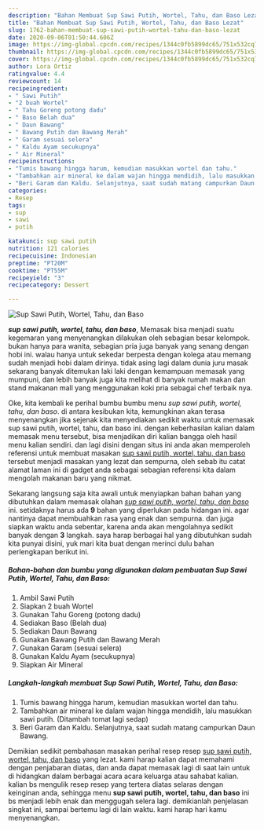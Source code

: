 ```yaml
---
description: "Bahan Membuat Sup Sawi Putih, Wortel, Tahu, dan Baso Lezat"
title: "Bahan Membuat Sup Sawi Putih, Wortel, Tahu, dan Baso Lezat"
slug: 1762-bahan-membuat-sup-sawi-putih-wortel-tahu-dan-baso-lezat
date: 2020-09-06T01:50:44.606Z
image: https://img-global.cpcdn.com/recipes/1344c0fb5899dc65/751x532cq70/sup-sawi-putih-wortel-tahu-dan-baso-foto-resep-utama.jpg
thumbnail: https://img-global.cpcdn.com/recipes/1344c0fb5899dc65/751x532cq70/sup-sawi-putih-wortel-tahu-dan-baso-foto-resep-utama.jpg
cover: https://img-global.cpcdn.com/recipes/1344c0fb5899dc65/751x532cq70/sup-sawi-putih-wortel-tahu-dan-baso-foto-resep-utama.jpg
author: Lora Ortiz
ratingvalue: 4.4
reviewcount: 14
recipeingredient:
- " Sawi Putih"
- "2 buah Wortel"
- " Tahu Goreng potong dadu"
- " Baso Belah dua"
- " Daun Bawang"
- " Bawang Putih dan Bawang Merah"
- " Garam sesuai selera"
- " Kaldu Ayam secukupnya"
- " Air Mineral"
recipeinstructions:
- "Tumis bawang hingga harum, kemudian masukkan wortel dan tahu."
- "Tambahkan air mineral ke dalam wajan hingga mendidih, lalu masukkan sawi putih. (Ditambah tomat lagi sedap)"
- "Beri Garam dan Kaldu. Selanjutnya, saat sudah matang campurkan Daun Bawang."
categories:
- Resep
tags:
- sup
- sawi
- putih

katakunci: sup sawi putih 
nutrition: 121 calories
recipecuisine: Indonesian
preptime: "PT20M"
cooktime: "PT55M"
recipeyield: "3"
recipecategory: Dessert

---
```



![Sup Sawi Putih, Wortel, Tahu, dan Baso](https://img-global.cpcdn.com/recipes/1344c0fb5899dc65/751x532cq70/sup-sawi-putih-wortel-tahu-dan-baso-foto-resep-utama.jpg)

<b><i>sup sawi putih, wortel, tahu, dan baso</i></b>, Memasak bisa menjadi suatu kegemaran yang menyenangkan dilakukan oleh sebagian besar kelompok. bukan hanya para wanita, sebagian pria juga banyak yang senang dengan hobi ini. walau hanya untuk sekedar berpesta dengan kolega atau memang sudah menjadi hobi dalam dirinya. tidak asing lagi dalam dunia juru masak sekarang banyak ditemukan laki laki dengan kemampuan memasak yang mumpuni, dan lebih banyak juga kita melihat di banyak rumah makan dan stand makanan mall yang menggunakan koki pria sebagai chef terbaik nya.



Oke, kita kembali ke perihal bumbu bumbu menu <i>sup sawi putih, wortel, tahu, dan baso</i>. di antara kesibukan kita, kemungkinan akan terasa menyenangkan jika sejenak kita menyediakan sedikit waktu untuk memasak sup sawi putih, wortel, tahu, dan baso ini. dengan keberhasilan kalian dalam memasak menu tersebut, bisa menjadikan diri kalian bangga oleh hasil menu kalian sendiri. dan lagi disini dengan situs ini anda akan memperoleh referensi untuk membuat masakan <u>sup sawi putih, wortel, tahu, dan baso</u> tersebut menjadi masakan yang lezat dan sempurna, oleh sebab itu catat alamat laman ini di gadget anda sebagai sebagian referensi kita dalam mengolah makanan baru yang nikmat.


Sekarang langsung saja kita awali untuk menyiapkan bahan bahan yang dibutuhkan dalam memasak olahan <u><i>sup sawi putih, wortel, tahu, dan baso</i></u> ini. setidaknya harus ada <b>9</b> bahan yang diperlukan pada hidangan ini. agar nantinya dapat membuahkan rasa yang enak dan sempurna. dan juga siapkan waktu anda sebentar, karena anda akan mengolahnya sedikit banyak dengan <b>3</b> langkah. saya harap berbagai hal yang dibutuhkan sudah kita punyai disini, yuk mari kita buat dengan merinci dulu bahan perlengkapan berikut ini.

<!--inarticleads1-->

##### Bahan-bahan dan bumbu yang digunakan dalam pembuatan Sup Sawi Putih, Wortel, Tahu, dan Baso:

1. Ambil  Sawi Putih
1. Siapkan 2 buah Wortel
1. Gunakan  Tahu Goreng (potong dadu)
1. Sediakan  Baso (Belah dua)
1. Sediakan  Daun Bawang
1. Gunakan  Bawang Putih dan Bawang Merah
1. Gunakan  Garam (sesuai selera)
1. Gunakan  Kaldu Ayam (secukupnya)
1. Siapkan  Air Mineral




<!--inarticleads2-->

##### Langkah-langkah membuat Sup Sawi Putih, Wortel, Tahu, dan Baso:

1. Tumis bawang hingga harum, kemudian masukkan wortel dan tahu.
1. Tambahkan air mineral ke dalam wajan hingga mendidih, lalu masukkan sawi putih. (Ditambah tomat lagi sedap)
1. Beri Garam dan Kaldu. Selanjutnya, saat sudah matang campurkan Daun Bawang.




Demikian sedikit pembahasan masakan perihal resep resep <u>sup sawi putih, wortel, tahu, dan baso</u> yang lezat. kami harap kalian dapat memahami dengan penjabaran diatas, dan anda dapat memasak lagi di saat lain untuk di hidangkan dalam berbagai acara acara keluarga atau sahabat kalian. kalian bs mengulik resep resep yang tertera diatas selaras dengan keinginan anda, sehingga menu <b>sup sawi putih, wortel, tahu, dan baso</b> ini bs menjadi lebih enak dan menggugah selera lagi. demikianlah penjelasan singkat ini, sampai bertemu lagi di lain waktu. kami harap hari kamu menyenangkan.
